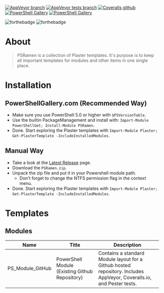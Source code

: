 [![AppVeyor branch](https://img.shields.io/appveyor/ci/OCram85/PSRamen/master.svg?style=plastic "Master Banch Build Status")](https://ci.appveyor.com/project/OCram85/psramen/branch/master)
[![AppVeyor tests branch](https://img.shields.io/appveyor/tests/OCram85/PSRamen/master.svg?style=plastic "Pester Tests Results")](https://ci.appveyor.com/project/OCram85/psramen/branch/master/tests)
[![Coveralls github](https://img.shields.io/coveralls/github/OCram85/PSRamen.svg?style=plastic "Coveralls.io Coverage Report")](https://coveralls.io/github/OCram85/PSRamen?branch=master)
[![PowerShell Gallery](https://img.shields.io/powershellgallery/v/PSRamen.svg?style=plastic "PowershellGallery Published Version")](https://www.powershellgallery.com/packages/PSRamen)
[![PowerShell Gallery](https://img.shields.io/powershellgallery/dt/PSRamen.svg?style=plastic "PowershellGallery Downloads")](https://www.powershellgallery.com/packages/PSRamen)

![forthebadge](http://forthebadge.com/images/badges/built-with-love.svg)
![forthebadge](http://forthebadge.com/images/badges/for-you.svg)

# About

> PSRamen is a collection of Plaster templates. It's purpose is to keep all important templates for modules and other items in one single place.
# Installation

## PowerShellGallery.com (Recommended Way)


* Make sure you use PowerShell 5.0 or higher with `$PSVersionTable`.
* Use the builtin PackageManagement and install with: `Import-Module PowerShellGet; Install-Module PSRamen`.
* Done. Start exploring the Plaster templates with `Import-Module Plaster; Get-PlasterTemplate -IncludeInstalledModules`.

## Manual Way

* Take a look at the [Latest Release](https://github.com/OCram85/PSRamen/releases/latest) page.
* Download the `PSRamen.zip`.
* Unpack the zip file and put it in your Powershell module path.
  * Don't forget to change the NTFS permission flag in the context menu.
* Done. Start exploring the Plaster templates with `Import-Module Plaster; Get-PlasterTemplate -IncludeInstalledModules`.

# Templates

## Modules

| Name | Title | Description |
| --- | --- | --- |
| PS_Module_GitHub | PowerShell Module (Existing Github Repository) | Contains a standard Module layout for a Github hosted repository. Includes AppVeyor, Coveralls.io, and Pester tests.|


